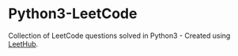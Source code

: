 # Python3-LeetCode
Collection of LeetCode questions solved in Python3 - Created using [LeetHub](https://github.com/QasimWani/LeetHub).
